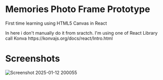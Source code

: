 # Memories Photo Frame Prototype

<p>First time learning using HTML5 Canvas in React</p>
In here i don't manually do it from sractch. I'm using one of React Library call Konva
https://konvajs.org/docs/react/Intro.html

# Screenshots
![Screenshot 2025-01-12 200055](https://github.com/user-attachments/assets/b6926cb6-302a-4e62-bf49-8c24222c55f2)
